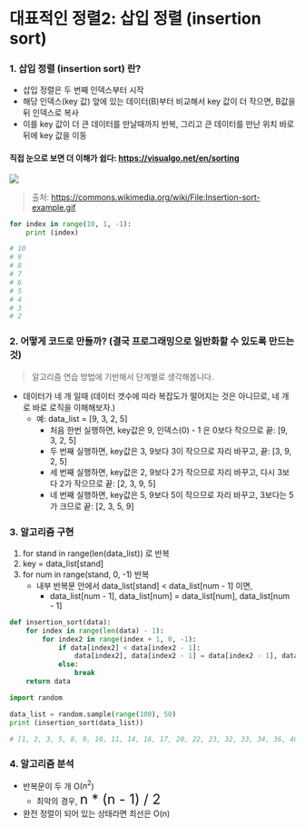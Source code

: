 # 대표적인 정렬2: 삽입 정렬 (insertion sort) 

### 1. 삽입 정렬 (insertion sort) 란?
* 삽입 정렬은 두 번째 인덱스부터 시작
* 해당 인덱스(key 값) 앞에 있는 데이터(B)부터 비교해서 key 값이 더 작으면, B값을 뒤 인덱스로 복사
* 이를 key 값이 더 큰 데이터를 만날때까지 반복, 그리고 큰 데이터를 만난 위치 바로 뒤에 key 값을 이동

#### 직접 눈으로 보면 더 이해가 쉽다: https://visualgo.net/en/sorting

<img src="https://upload.wikimedia.org/wikipedia/commons/9/9c/Insertion-sort-example.gif" />

> 출처: https://commons.wikimedia.org/wiki/File:Insertion-sort-example.gif

```python
for index in range(10, 1, -1):
    print (index)

# 10
# 9
# 8
# 7
# 6
# 5
# 4
# 3
# 2
```





### 2. 어떻게 코드로 만들까? (결국 프로그래밍으로 일반화할 수 있도록 만드는 것)

> 알고리즘 연습 방법에 기반해서 단계별로 생각해봅니다.

* 데이터가 네 개 일때 (데이터 갯수에 따라 복잡도가 떨어지는 것은 아니므로, 네 개로 바로 로직을 이해해보자.)
  - 예: data_list = [9, 3, 2, 5]
    - 처음 한번 실행하면, key값은 9, 인덱스(0) - 1 은 0보다 작으므로 끝: [9, 3, 2, 5]
    - 두 번째 실행하면, key값은 3, 9보다 3이 작으므로 자리 바꾸고, 끝: [3, 9, 2, 5]
    - 세 번째 실행하면, key값은 2, 9보다 2가 작으므로 자리 바꾸고, 다시 3보다 2가 작으므로 끝: [2, 3, 9, 5]
    - 네 번째 실행하면, key값은 5, 9보다 5이 작으므로 자리 바꾸고, 3보다는 5가 크므로 끝: [2, 3, 5, 9]        





### 3. 알고리즘 구현
1. for stand in range(len(data_list)) 로 반복
2. key = data_list[stand]
3. for num in range(stand, 0, -1) 반복
   - 내부 반복문 안에서 data_list[stand] < data_list[num - 1] 이면, 
     - data_list[num - 1], data_list[num] = data_list[num], data_list[num - 1]   

```python
def insertion_sort(data):
    for index in range(len(data) - 1):
        for index2 in range(index + 1, 0, -1):
            if data[index2] < data[index2 - 1]:
                data[index2], data[index2 - 1] = data[index2 - 1], data[index2]
            else:
                break
    return data
```

```python
import random

data_list = random.sample(range(100), 50)
print (insertion_sort(data_list))

# [1, 2, 3, 5, 8, 9, 10, 11, 14, 16, 17, 20, 22, 23, 32, 33, 34, 36, 40, 43, 46, 47, 49, 50, 51, 53, 56, 57, 60, 61, 62, 64, 65, 67, 68, 71, 72, 74, 75, 81, 82, 83, 85, 86, 89, 90, 91, 93, 96, 99]
```





### 4. 알고리즘 분석
* 반복문이 두 개 O($n^2$)
  - 최악의 경우, <font size=5em>n * (n - 1) / 2</font>
* 완전 정렬이 되어 있는 상태라면 최선은 O(n)